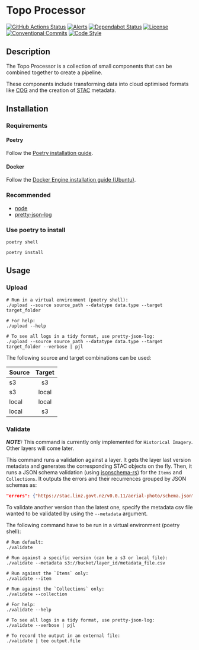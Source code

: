 # Topo Processor

[![GitHub Actions Status](https://github.com/linz/topo-processor/workflows/Build/badge.svg)](https://github.com/linz/topo-processor/actions)
[![Alerts](https://badgen.net/lgtm/alerts/g/linz/topo-processor?icon=lgtm&labelColor=2e3a44&label=Alerts&color=3dc64b)](https://lgtm.com/projects/g/linz/topo-processor/context:python)
[![Dependabot Status](https://badgen.net/dependabot/linz/topo-processor?icon=dependabot&labelColor=2e3a44&color=blue)](https://dependabot.com)
[![License](https://badgen.net/github/license/linz/processor-aerial-imagery?labelColor=2e3a44&label=License)](https://github.com/linz/topo-processor/blob/master/LICENSE)
[![Conventional Commits](https://badgen.net/badge/Commits/conventional?labelColor=2e3a44&color=EC5772)](https://conventionalcommits.org)
[![Code Style](https://badgen.net/badge/Code%20Style/black?labelColor=2e3a44&color=000000)](https://github.com/psf/black)

## Description

The Topo Processor is a collection of small components that can be combined together to create a pipeline.

These components include transforming data into cloud optimised formats like [COG](https://www.cogeo.org/) and the creation of [STAC](http://stacspec.org/) metadata.

## Installation

### Requirements

#### Poetry

Follow the [Poetry installation guide](https://python-poetry.org/docs/).

#### Docker

Follow the [Docker Engine installation guide (Ubuntu)](https://docs.docker.com/engine/install/ubuntu/).

### Recommended

- [node](https://nodejs.org/en/about/)
- [pretty-json-log](https://npmjs.com/package/pretty-json-log)

### Use poetry to install

```shell
poetry shell

poetry install
```

## Usage

### Upload

```shell
# Run in a virtual environment (poetry shell):
./upload --source source_path --datatype data.type --target target_folder
```

```shell
# For help:
./upload --help
```

```shell
# To see all logs in a tidy format, use pretty-json-log:
./upload --source source_path --datatype data.type --target target_folder --verbose | pjl
```

The following source and target combinations can be used:

| Source | Target |
| ------ | :----: |
| s3     |   s3   |
| s3     | local  |
| local  | local  |
| local  |   s3   |

### Validate

**_NOTE:_** This command is currently only implemented for `Historical Imagery`. Other layers will come later.

This command runs a validation against a layer. It gets the layer last version metadata and generates the corresponding STAC objects on the fly. Then, it runs a JSON schema validation (using [jsonschema-rs](https://github.com/Stranger6667/jsonschema-rs)) for the `Items` and `Collections`. It outputs the errors and their recurrences grouped by JSON schemas as:

```json
"errors": {"https://stac.linz.govt.nz/v0.0.11/aerial-photo/schema.json": {"'aerial-photo:run' is a required property": 4, "'aerial-photo:sequence_number' is a required property": 10}
```

To validate another version than the latest one, specify the metadata csv file wanted to be validated by using the `--metadata` argument.

The following command have to be run in a virtual environment (poetry shell):

```shell
# Run default:
./validate
```

```shell
# Run against a specific version (can be a s3 or local file):
./validate --metadata s3://bucket/layer_id/metadata_file.csv
```

```shell
# Run against the `Items` only:
./validate --item
```

```shell
# Run against the `Collections` only:
./validate --collection
```

```shell
# For help:
./validate --help
```

```shell
# To see all logs in a tidy format, use pretty-json-log:
./validate --verbose | pjl
```

```shell
# To record the output in an external file:
./validate | tee output.file
```
